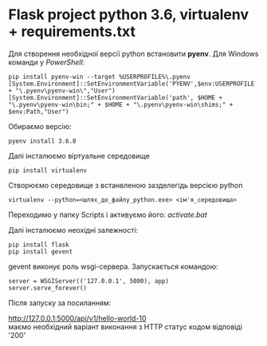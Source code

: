 # Flask project python 3.6, virtualenv + requirements.txt

Для створення необхідної версії python встановити **pyenv**. Для Windows команди у *PowerShell*:
```
pip install pyenv-win --target %USERPROFILE%\.pyenv 
[System.Environment]::SetEnvironmentVariable('PYENV',$env:USERPROFILE + "\.pyenv\pyenv-win\","User")
[System.Environment]::SetEnvironmentVariable('path', $HOME + "\.pyenv\pyenv-win\bin;" + $HOME + "\.pyenv\pyenv-win\shims;" + $env:Path,"User")
```

Обираємо версію:

```pyenv install 3.6.8``` 

Далі інсталюємо віртуальне середовище

```pip install virtualenv```

Створюємо середовище з встанвленою зазделегідь версією python

```virtualenv --python=<шлях_до_файлу_python.exe> <ім'я_середовища>```

Переходимо у папку Scripts і активуємо його:
*activate.bat*

Далі інсталюємо неохідні залежності:
```
pip install flask
pip install gevent
```
gevent виконує роль wsgi-сервера. Запускається командою:
```
server = WSGIServer(('127.0.0.1', 5000), app)
server.serve_forever()
```
Після запуску за посиланням:

http://127.0.0.1:5000/api/v1/hello-world-10 <br/>маємо необхідний варіант виконання з HTTP статус кодом відповіді '200'
